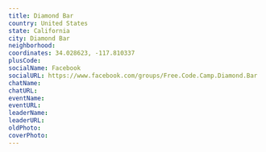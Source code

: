 ```yaml
---
title: Diamond Bar
country: United States
state: California
city: Diamond Bar
neighborhood: 
coordinates: 34.028623, -117.810337
plusCode:
socialName: Facebook
socialURL: https://www.facebook.com/groups/Free.Code.Camp.Diamond.Bar
chatName:
chatURL:
eventName:
eventURL:
leaderName:
leaderURL:
oldPhoto: 
coverPhoto:
---
```

